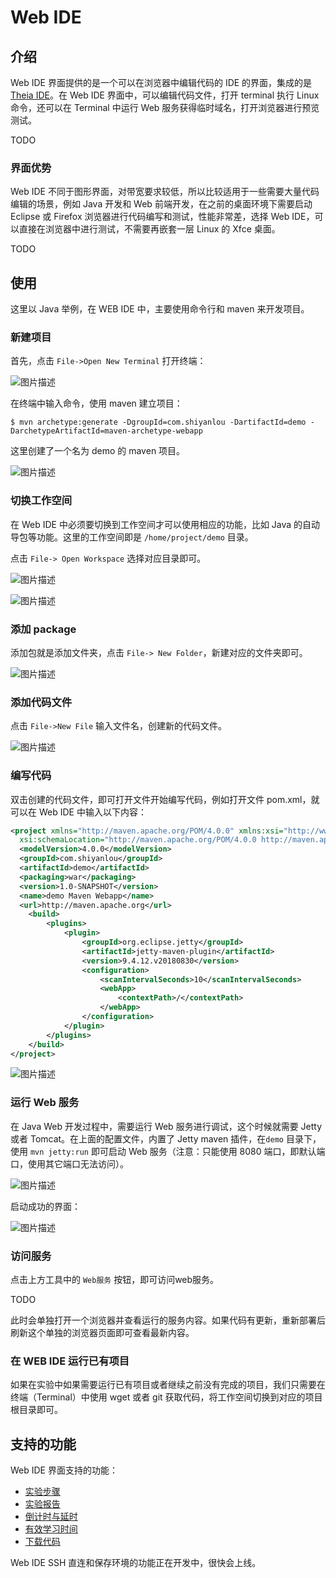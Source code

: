 # Web IDE

## 介绍

Web IDE 界面提供的是一个可以在浏览器中编辑代码的 IDE 的界面，集成的是 [Theia IDE](https://www.theia-ide.org/)。在 Web IDE 界面中，可以编辑代码文件，打开 terminal 执行 Linux 命令，还可以在 Terminal 中运行 Web 服务获得临时域名，打开浏览器进行预览测试。

TODO

###  界面优势

Web IDE 不同于图形界面，对带宽要求较低，所以比较适用于一些需要大量代码编辑的场景，例如 Java 开发和 Web 前端开发，在之前的桌面环境下需要启动 Eclipse 或 Firefox 浏览器进行代码编写和测试，性能非常差，选择 Web IDE，可以直接在浏览器中进行测试，不需要再嵌套一层 Linux 的 Xfce 桌面。

TODO

## 使用

这里以 Java 举例，在 WEB IDE 中，主要使用命令行和 maven 来开发项目。

### 新建项目

首先，点击 `File->Open New Terminal` 打开终端：

![图片描述](https://dn-simplecloud.shiyanlou.com/uid/61d944f1f4cea3f84d9278ec688c3bc8/1541580016863.png-wm)

在终端中输入命令，使用 maven 建立项目：

```
$ mvn archetype:generate -DgroupId=com.shiyanlou -DartifactId=demo -DarchetypeArtifactId=maven-archetype-webapp
```

这里创建了一个名为 demo 的 maven 项目。

![图片描述](https://dn-simplecloud.shiyanlou.com/uid/61d944f1f4cea3f84d9278ec688c3bc8/1541580403517.png-wm)

### 切换工作空间

在 Web IDE 中必须要切换到工作空间才可以使用相应的功能，比如 Java 的自动导包等功能。这里的工作空间即是 `/home/project/demo` 目录。

点击 `File-> Open Workspace` 选择对应目录即可。

![图片描述](https://dn-simplecloud.shiyanlou.com/uid/61d944f1f4cea3f84d9278ec688c3bc8/1541580694609.png-wm)  

![图片描述](https://dn-simplecloud.shiyanlou.com/uid/61d944f1f4cea3f84d9278ec688c3bc8/1541580863964.png-wm)

### 添加 package

添加包就是添加文件夹，点击 `File-> New Folder`，新建对应的文件夹即可。

![图片描述](https://dn-simplecloud.shiyanlou.com/uid/61d944f1f4cea3f84d9278ec688c3bc8/1541580928931.png-wm)

### 添加代码文件

点击 `File->New File` 输入文件名，创建新的代码文件。

![图片描述](https://dn-simplecloud.shiyanlou.com/uid/61d944f1f4cea3f84d9278ec688c3bc8/1541581001019.png-wm)

### 编写代码

双击创建的代码文件，即可打开文件开始编写代码，例如打开文件 pom.xml，就可以在 Web IDE 中输入以下内容：

```xml
<project xmlns="http://maven.apache.org/POM/4.0.0" xmlns:xsi="http://www.w3.org/2001/XMLSchema-instance"
  xsi:schemaLocation="http://maven.apache.org/POM/4.0.0 http://maven.apache.org/maven-v4_0_0.xsd">
  <modelVersion>4.0.0</modelVersion>
  <groupId>com.shiyanlou</groupId>
  <artifactId>demo</artifactId>
  <packaging>war</packaging>
  <version>1.0-SNAPSHOT</version>
  <name>demo Maven Webapp</name>
  <url>http://maven.apache.org</url>
    <build>
        <plugins>
            <plugin>
                <groupId>org.eclipse.jetty</groupId>
                <artifactId>jetty-maven-plugin</artifactId>
                <version>9.4.12.v20180830</version>
                <configuration>
                    <scanIntervalSeconds>10</scanIntervalSeconds>
                    <webApp>
                        <contextPath>/</contextPath>
                    </webApp>
                </configuration>
            </plugin>
        </plugins>
    </build>
</project>

```


![图片描述](https://dn-simplecloud.shiyanlou.com/uid/61d944f1f4cea3f84d9278ec688c3bc8/1541582417613.png-wm)


### 运行 Web 服务

在 Java Web 开发过程中，需要运行 Web 服务进行调试，这个时候就需要 Jetty 或者 Tomcat。在上面的配置文件，内置了 Jetty maven 插件，在`demo` 目录下，使用 `mvn jetty:run` 即可启动 Web 服务（注意：只能使用 8080 端口，即默认端口，使用其它端口无法访问）。

![图片描述](https://dn-simplecloud.shiyanlou.com/uid/61d944f1f4cea3f84d9278ec688c3bc8/1541581764544.png-wm)

启动成功的界面：

![图片描述](https://dn-simplecloud.shiyanlou.com/uid/61d944f1f4cea3f84d9278ec688c3bc8/1541581905713.png-wm)

### 访问服务

点击上方工具中的 `Web服务` 按钮，即可访问web服务。

TODO

此时会单独打开一个浏览器并查看运行的服务内容。如果代码有更新，重新部署后刷新这个单独的浏览器页面即可查看最新内容。

### 在 WEB IDE 运行已有项目

如果在实验中如果需要运行已有项目或者继续之前没有完成的项目，我们只需要在终端（Terminal）中使用 wget 或者 git 获取代码，将工作空间切换到对应的项目根目录即可。

## 支持的功能

Web IDE 界面支持的功能：

* [实验步骤](../feature/lab_steps.md)
* [实验报告](../feature/lab_reports.md)
* [倒计时与延时](../feature/count_down.md)
* [有效学习时间](../feature/study_time.md)
* [下载代码](../feature/download_code.md)

Web IDE SSH 直连和保存环境的功能正在开发中，很快会上线。

